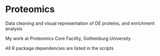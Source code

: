# Proteomics
Data cleaning and visual representation of DE proteins, and enrichment analysis

My work at Proteomics Core Facility, Gothenburg University

All R package dependencies are listed in the scripts
